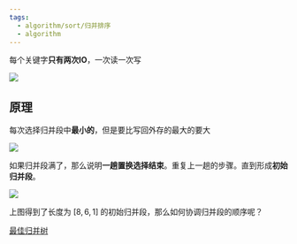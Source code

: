 ```yaml
---
tags:
  - algorithm/sort/归并排序
  - algorithm
---
```

每个关键字**只有两次IO**，一次读一次写


![](https://pic-1257412153.cos.ap-nanjing.myqcloud.com/images/2023%2F12%2F07%2Fselection-sort-6af26f.gif)

## 原理

每次选择归并段中**最小的**，但是要比写回外存的最大的要大

![](https://pic-1257412153.cos.ap-nanjing.myqcloud.com/images/2023%2F12%2F07%2F20231207111541-488daa.png)


如果归并段满了，那么说明**一趟置换选择结束**。重复上一趟的步骤。直到形成**初始归并段**。


![](https://pic-1257412153.cos.ap-nanjing.myqcloud.com/images/2023%2F12%2F07%2F20231207111947-3a9f5d.png)


上图得到了长度为 $[8, 6, 1]$ 的初始归并段，那么如何协调归并段的顺序呢？

[最佳归并树](最佳归并树.md)